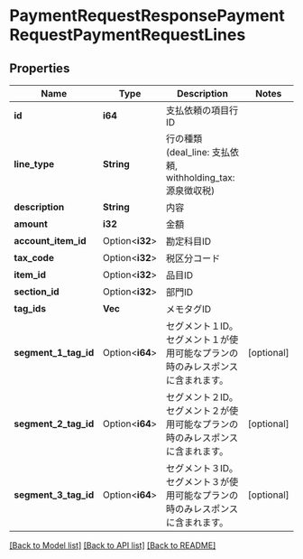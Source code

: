 # PaymentRequestResponsePaymentRequestPaymentRequestLines

## Properties

Name | Type | Description | Notes
------------ | ------------- | ------------- | -------------
**id** | **i64** | 支払依頼の項目行ID | 
**line_type** | **String** | 行の種類 (deal_line: 支払依頼, withholding_tax: 源泉徴収税) | 
**description** | **String** | 内容 | 
**amount** | **i32** | 金額 | 
**account_item_id** | Option<**i32**> | 勘定科目ID | 
**tax_code** | Option<**i32**> | 税区分コード | 
**item_id** | Option<**i32**> | 品目ID | 
**section_id** | Option<**i32**> | 部門ID | 
**tag_ids** | **Vec<i32>** | メモタグID | 
**segment_1_tag_id** | Option<**i64**> | セグメント１ID。セグメント１が使用可能なプランの時のみレスポンスに含まれます。 | [optional]
**segment_2_tag_id** | Option<**i64**> | セグメント２ID。セグメント２が使用可能なプランの時のみレスポンスに含まれます。 | [optional]
**segment_3_tag_id** | Option<**i64**> | セグメント３ID。セグメント３が使用可能なプランの時のみレスポンスに含まれます。 | [optional]

[[Back to Model list]](../README.md#documentation-for-models) [[Back to API list]](../README.md#documentation-for-api-endpoints) [[Back to README]](../README.md)


